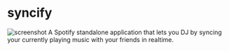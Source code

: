 # syncify
![screenshot](http://i.imgur.com/LU2w5Gw.png)
A Spotify standalone application that lets you DJ by syncing your currently playing music with your friends in realtime.
